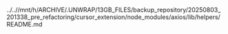 ../..//mnt/h/ARCHIVE/.UNWRAP/13GB_FILES/backup_repository/20250803_201338_pre_refactoring/cursor_extension/node_modules/axios/lib/helpers/README.md